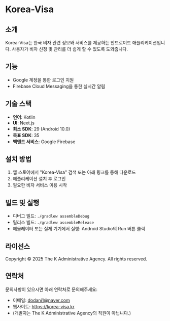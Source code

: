 # Korea-Visa

## 소개
Korea-Visa는 한국 비자 관련 정보와 서비스를 제공하는 안드로이드 애플리케이션입니다. 사용자가 비자 신청 및 관리를 더 쉽게 할 수 있도록 도와줍니다.

## 기능
- Google 계정을 통한 로그인 지원
- Firebase Cloud Messaging을 통한 실시간 알림

## 기술 스택
- **언어**: Kotlin
- **UI**: Next.js 
- **최소 SDK**: 29 (Android 10.0)
- **목표 SDK**: 35
- **백엔드 서비스**: Google Firebase

## 설치 방법
1. 앱 스토어에서 "Korea-Visa" 검색 또는 아래 링크를 통해 다운로드
2. 애플리케이션 설치 후 로그인
3. 필요한 비자 서비스 이용 시작

## 빌드 및 실행
- 디버그 빌드: `./gradlew assembleDebug`
- 릴리스 빌드: `./gradlew assembleRelease`
- 에뮬레이터 또는 실제 기기에서 실행: Android Studio의 Run 버튼 클릭

## 라이선스
Copyright © 2025 The K Administrative Agency. All rights reserved.

## 연락처
문의사항이 있으시면 아래 연락처로 문의해주세요:
- 이메일: dodani1@naver.com
- 웹사이트: https://korea-visa.kr
- (개발자는 The K Administrative Agency의 직원이 아닙니다.)

